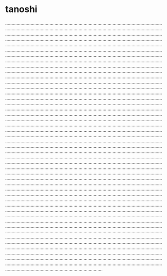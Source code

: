 # tanoshi

.....................................................................................................................................................................................................................................................................................................................................................................................................................................................................................................................................................................................................................................................................................................................................................................................................................................................................................................................................................................................................................................................................................................................................................................................................................................................................................................................................................................................................................................................................................................................................................................................................................................................................................................................................................................................................................................................................................................................................................................................................................................................................................................................................................................................................................................................................................................................................................................................................................................................................................................................................................................................................................................................................................................................................................................................................................................................................................................................................................................................................................................................................................................................................................................................................................................................................................................................................................................................................................................................................................................................................................................................................................................................................................................................................................................................................................................................................................................................................................................................................................................................................................................................................................................................................................................................................................................................................................................................................................................................................................................................................................................................................................................................................................................................................................................................................................................................................................................................................................................................................................................................................................................................................................................................................................................................................................................................................................................................................................................................................................................................................................................................................................................................................................................................................................................................................................................................................................................................................................................................................................